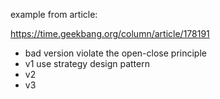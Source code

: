 
example from article:

https://time.geekbang.org/column/article/178191

- bad version violate the open-close principle
- v1 use strategy design pattern
- v2
- v3

